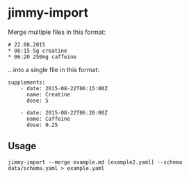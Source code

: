 # jimmy-import
Merge multiple files in this format:

    # 22.08.2015
    * 06:15 5g creatine
    * 06:20 250mg caffeine

...into a single file in this format:

    supplements:
        - date: 2015-08-22T06:15:00Z
          name: Creatine
          dose: 5

        - date: 2015-08-22T06:20:00Z
          name: Caffeine
          dose: 0.25

## Usage
    jimmy-import --merge example.md [example2.yaml] --schema data/schema.yaml > example.yaml
